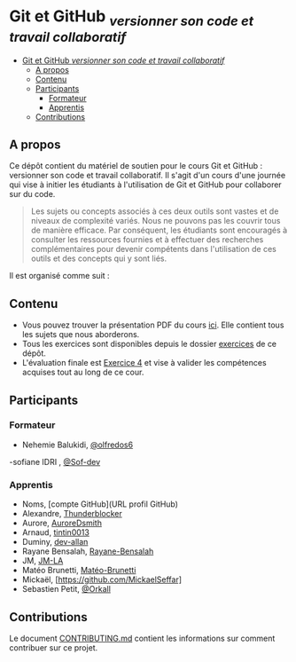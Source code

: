 # Git et GitHub <sub>_*versionner son code et travail collaboratif*_</sub>

- [Git et GitHub _*versionner son code et travail collaboratif*_](#git-et-github-versionner-son-code-et-travail-collaboratif)
  - [A propos](#a-propos)
  - [Contenu](#contenu)
  - [Participants](#participants)
    - [Formateur](#formateur)
    - [Apprentis](#apprentis)
  - [Contributions](#contributions)

## A propos

Ce dépôt contient du matériel de soutien pour le cours Git et GitHub : versionner son code et travail collaboratif. Il s'agit d'un cours d'une journée qui vise à initier les étudiants à l'utilisation de Git et GitHub pour collaborer sur du code.

> Les sujets ou concepts associés à ces deux outils sont vastes et de niveaux de complexité variés. Nous ne pouvons pas les couvrir tous de manière efficace. Par conséquent, les étudiants sont encouragés à consulter les ressources fournies et à effectuer des recherches complémentaires pour devenir compétents dans l'utilisation de ces outils et des concepts qui y sont liés.

Il est organisé comme suit :

## Contenu

- Vous pouvez trouver la présentation PDF du cours [ici](./Git%20et%20Github%20_%20versionner%20son%20code%20et%20travail%20collaboratif.pdf). Elle contient tous les sujets que nous aborderons.
- Tous les exercices sont disponibles depuis le dossier [exercices](./exercices/) de ce dépôt.
- L'évaluation finale est [Exercice 4](./exercices/Git%20et%20Github%20_%20versionner%20son%20code%20et%20travail%20collaboratif-Exercice-4.pdf) et vise à valider les compétences acquises tout au long de ce cour.

## Participants

### Formateur

- Nehemie Balukidi, [@olfredos6](https://github.com/Olfredos6)

-sofiane IDRI  , [@Sof-dev](https://github.com/Sof-dev/)

### Apprentis

- Noms, [compte GitHub](URL profil GitHub)
- Alexandre, [Thunderblocker](https://github.com/Thunderblocker)
- Aurore, [AuroreDsmith](https://github.com/AuroreDsmith)
- Arnaud, [tintin0013](https://github.com/tintin0013)
- Duminy, [dev-allan](https://github.com/dev-allan)
- Rayane Bensalah, [Rayane-Bensalah](https://github.com/Rayane-Bensalah)
- JM, [JM-LA](https://github.com/JM-LA)
- Matéo Brunetti, [Matéo-Brunetti](https://github.com/MateoBrunetti/)
- Mickaël, [https://github.com/MickaelSeffar]
- Sebastien Petit, [@Orkall](https://github.com/Orkall)


## Contributions

Le document [CONTRIBUTING.md](./CONTRIBUTING.md) contient les informations sur comment contribuer sur ce projet.
